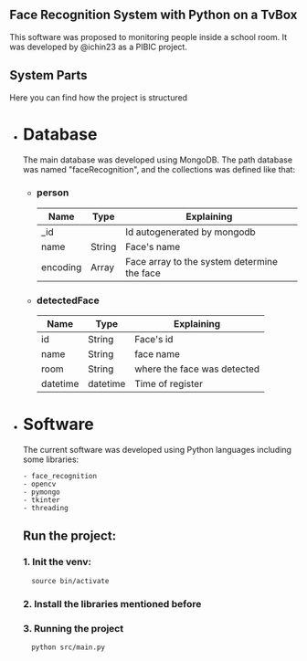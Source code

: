 ## Face Recognition System with Python on a TvBox

This software was proposed to monitoring people inside a school room. It was developed by @ichin23 as a PIBIC project.

## System Parts
Here you can find how the project is structured
- # Database
    The main database was developed using MongoDB. The path database was named "faceRecognition", and the collections was defined like that:

    - ### person

        Name | Type | Explaining
        -----|------|-----------
        _id   |      |Id autogenerated by mongodb
        name | String | Face's name
        encoding| Array | Face array to the system determine the face

    - ### detectedFace

        Name | Type | Explaining
        -----|------|-----------
        id | String | Face's id
        name | String | face name
        room | String | where the face was detected
        datetime|datetime| Time of register

- # Software
    The current software was developed using Python languages including some libraries:
    ```
    - face_recognition
    - opencv
    - pymongo
    - tkinter
    - threading
    ```

    ## Run the project:

    ### 1. Init the venv:

        source bin/activate

    ### 2. Install the libraries mentioned before

    ### 3. Running the project

        python src/main.py